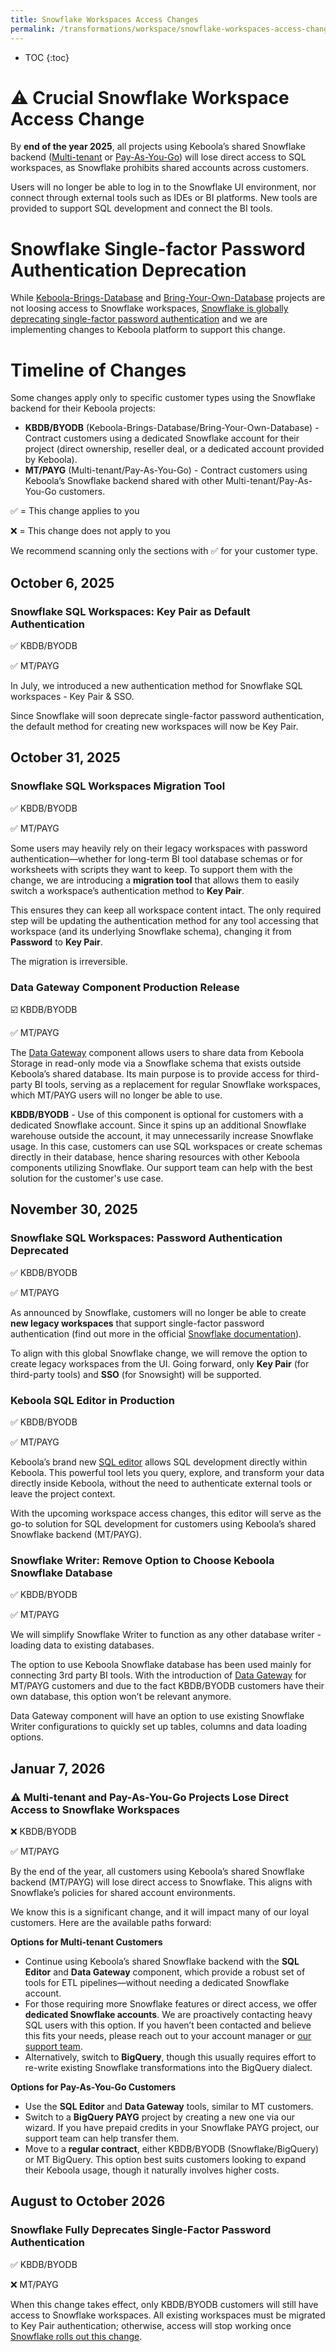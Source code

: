 ```yaml
---
title: Snowflake Workspaces Access Changes
permalink: /transformations/workspace/snowflake-workspaces-access-changes/
---
```


* TOC
{:toc}

# ⚠️ Crucial Snowflake Workspace Access Change
By **end of the year 2025**, all projects using Keboola’s shared Snowflake backend ([Multi-tenant](/storage/#multi-tenant-mt) or [Pay-As-You-Go](/management/payg-project/)) will lose direct access to SQL workspaces, as Snowflake prohibits shared accounts across customers.

Users will no longer be able to log in to the Snowflake UI environment, nor connect through external tools such as IDEs or BI platforms. New tools are provided to support SQL development and connect the BI tools.


# Snowflake Single-factor Password Authentication Deprecation
While [Keboola-Brings-Database](/storage/#keboola-brings-database-kbdb) and [Bring-Your-Own-Database](/storage/#bring-your-own-database-byodb) projects are not loosing access to Snowflake workspaces, [Snowflake is globally deprecating single-factor password authentication](https://docs.snowflake.com/en/user-guide/security-mfa-rollout) and we are implementing changes to Keboola platform to support this change.

# Timeline of Changes

Some changes apply only to specific customer types using the Snowflake backend for their Keboola projects:

- **KBDB/BYODB** (Keboola-Brings-Database/Bring-Your-Own-Database) - Contract customers using a dedicated Snowflake account for their project (direct ownership, reseller deal, or a dedicated account provided by Keboola).
- **MT/PAYG** (Multi-tenant/Pay-As-You-Go) - Contract customers using Keboola’s Snowflake backend shared with other Multi-tenant/Pay-As-You-Go customers.

✅ = This change applies to you

❌ = This change does not apply to you

We recommend scanning only the sections with ✅ for your customer type.

## October 6, 2025

### Snowflake SQL Workspaces: Key Pair as Default Authentication
✅ KBDB/BYODB

✅ MT/PAYG

In July, we introduced a new authentication method for Snowflake SQL workspaces - Key Pair & SSO.

Since Snowflake will soon deprecate single-factor password authentication, the default method for creating new workspaces will now be Key Pair.

## October 31, 2025

### Snowflake SQL Workspaces Migration Tool
✅ KBDB/BYODB

✅ MT/PAYG

Some users may heavily rely on their legacy workspaces with password authentication—whether for long-term BI tool database schemas or for worksheets with scripts they want to keep. To support them with the change, we are introducing a **migration tool** that allows them to easily switch a workspace’s authentication method to **Key Pair**.

This ensures they can keep all workspace content intact. The only required step will be updating the authentication method for any tool accessing that workspace (and its underlying Snowflake schema), changing it from **Password** to **Key Pair**.

The migration is irreversible.

### Data Gateway Component Production Release
☑️ KBDB/BYODB

✅ MT/PAYG

The [Data Gateway](/components/applications/data-gateway/) component allows users to share data from Keboola Storage in read-only mode via a Snowflake schema that exists outside Keboola’s shared database. Its main purpose is to provide access for third-party BI tools, serving as a replacement for regular Snowflake workspaces, which MT/PAYG users will no longer be able to use.

**KBDB/BYODB** - Use of this component is optional for customers with a dedicated Snowflake account. Since it spins up an additional Snowflake warehouse outside the account, it may unnecessarily increase Snowflake usage. In this case, customers can use SQL workspaces or create schemas directly in their database, hence sharing resources with other Keboola components utilizing Snowflake. Our support team can help with the best solution for the customer's use case.

## November 30, 2025

### Snowflake SQL Workspaces: Password Authentication Deprecated
✅ KBDB/BYODB

✅ MT/PAYG

As announced by Snowflake, customers will no longer be able to create **new legacy workspaces** that support single-factor password authentication (find out more in the official [Snowflake documentation](https://docs.snowflake.com/en/user-guide/security-mfa-rollout#deprecation-timeline)).

To align with this global Snowflake change, we will remove the option to create legacy workspaces from the UI. Going forward, only **Key Pair** (for third-party tools) and **SSO** (for Snowsight) will be supported.

### Keboola SQL Editor in Production
✅ KBDB/BYODB

✅ MT/PAYG

Keboola’s brand new [SQL editor](/transformations/sql-editor/) allows SQL development directly within Keboola. This powerful tool lets you query, explore, and transform your data directly inside Keboola, without the need to authenticate external tools or leave the project context.

With the upcoming workspace access changes, this editor will serve as the go-to solution for SQL development for customers using Keboola’s shared Snowflake backend (MT/PAYG).

### Snowflake Writer: Remove Option to Choose Keboola Snowflake Database
✅ KBDB/BYODB

✅ MT/PAYG

We will simplify Snowflake Writer to function as any other database writer - loading data to existing databases.

The option to use Keboola Snowflake database has been used mainly for connecting 3rd party BI tools. With the introduction of [Data Gateway](/components/applications/data-gateway/) for MT/PAYG customers and due to the fact KBDB/BYODB customers have their own database, this option won’t be relevant anymore.


Data Gateway component will have an option to use existing Snowflake Writer configurations to quickly set up tables, columns and data loading options.

## Januar 7, 2026

### ⚠️ Multi-tenant and Pay-As-You-Go Projects Lose Direct Access to Snowflake Workspaces
❌ KBDB/BYODB

✅ MT/PAYG

By the end of the year, all customers using Keboola’s shared Snowflake backend (MT/PAYG) will lose direct access to Snowflake. This aligns with Snowflake’s policies for shared account environments.

We know this is a significant change, and it will impact many of our loyal customers. Here are the available paths forward:

**Options for Multi-tenant Customers**

- Continue using Keboola’s shared Snowflake backend with the **SQL Editor** and **Data Gateway** component, which provide a robust set of tools for ETL pipelines—without needing a dedicated Snowflake account.
- For those requiring more Snowflake features or direct access, we offer **dedicated Snowflake accounts**. We are proactively contacting heavy SQL users with this option. If you haven’t been contacted and believe this fits your needs, please reach out to your account manager or [our support team](/management/support/).
- Alternatively, switch to **BigQuery**, though this usually requires effort to re-write existing Snowflake transformations into the BigQuery dialect.

**Options for Pay-As-You-Go Customers**

- Use the **SQL Editor** and **Data Gateway** tools, similar to MT customers.
- Switch to a **BigQuery PAYG** project by creating a new one via our wizard. If you have prepaid credits in your Snowflake PAYG project, our support team can help transfer them.
- Move to a **regular contract**, either KBDB/BYODB (Snowflake/BigQuery) or MT BigQuery. This option best suits customers looking to expand their Keboola usage, though it naturally involves higher costs.

## August to October 2026

### Snowflake Fully Deprecates Single-Factor Password Authentication
✅ KBDB/BYODB

❌ MT/PAYG

When this change takes effect, only KBDB/BYODB customers will still have access to Snowflake workspaces. All existing workspaces must be migrated to Key Pair authentication; otherwise, access will stop working once [Snowflake rolls out this change](https://docs.snowflake.com/en/user-guide/security-mfa-rollout?ref=changelog.keboola.com#label-security-mfa-milestone-all-users).